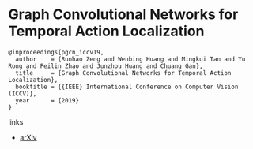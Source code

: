 # Graph Convolutional Networks for Temporal Action Localization

```
@inproceedings{pgcn_iccv19,
  author    = {Runhao Zeng and Wenbing Huang and Mingkui Tan and Yu Rong and Peilin Zhao and Junzhou Huang and Chuang Gan},
  title     = {Graph Convolutional Networks for Temporal Action Localization},
  booktitle = {{IEEE} International Conference on Computer Vision (ICCV)},
  year      = {2019}
}
```

links
- [arXiv](https://arxiv.org/abs/1909.03252)

